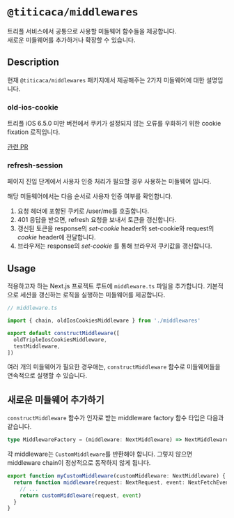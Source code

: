 # `@titicaca/middlewares`

트리플 서비스에서 공통으로 사용할 미들웨어 함수들을 제공합니다.  
새로운 미들웨어를 추가하거나 확장할 수 있습니다.

## Description

현재 `@titicaca/middlewares` 패키지에서 제공해주는 2가지 미들웨어에 대한 설명입니다.

### old-ios-cookie

트리플 iOS 6.5.0 미만 버전에서 쿠키가 설정되지 않는 오류를 우화하기 위한 cookie fixation 로직입니다.

[관련 PR](https://github.com/titicacadev/triple-frontend/pull/2635)

### refresh-session

페이지 진입 단계에서 사용자 인증 처리가 필요할 경우 사용하는 미들웨어 입니다.

해당 미들웨어에서는 다음 순서로 사용자 인증 여부를 확인합니다.

1. 요청 헤더에 포함된 쿠키로 /user/me를 호출합니다.
2. 401 응답을 받으면, refresh 요청을 보내서 토큰을 갱신합니다.
3. 갱신된 토큰을 response의 _set-cookie_ header와 set-cookie와 request의 _cookie_ header에 전달합니다.
4. 브라우저는 response의 _set-cookie_ 를 통해 브라우저 쿠키값을 갱신합니다.

## Usage

적용하고자 하는 Next.js 프로젝트 루트에 `middleware.ts` 파일을 추가합니다.
기본적으로 세션을 갱신하는 로직을 실행하는 미들웨어를 제공합니다.

```typescript
// middleware.ts

import { chain, oldIosCookiesMiddleware } from './middlewares'

export default constructMiddleware([
  oldTripleIosCookiesMiddleware,
  testMiddleware,
])
```

여러 개의 미들웨어가 필요한 경우애는, `constructMiddleware` 함수로 미들웨어들을 연속적으로 실행할 수 있습니다.

## 새로운 미들웨어 추가하기

`constructMiddleware` 함수가 인자로 받는 middleware factory 함수 타입은 다음과 같습니다.

```typescript
type MiddlewareFactory = (middleware: NextMiddleware) => NextMiddleware
```

각 middleware는 `CustomMiddleware`를 반환해야 합니다. 그렇지 않으면 middleware chain이 정상적으로 동작하지 않게 됩니다.

```typescript
export function myCustomMiddleware(customMiddleware: NextMiddleware) {
  return function middleware(request: NextRequest, event: NextFetchEvent) {
    // ...
    return customMiddleware(request, event)
  }
}
```
